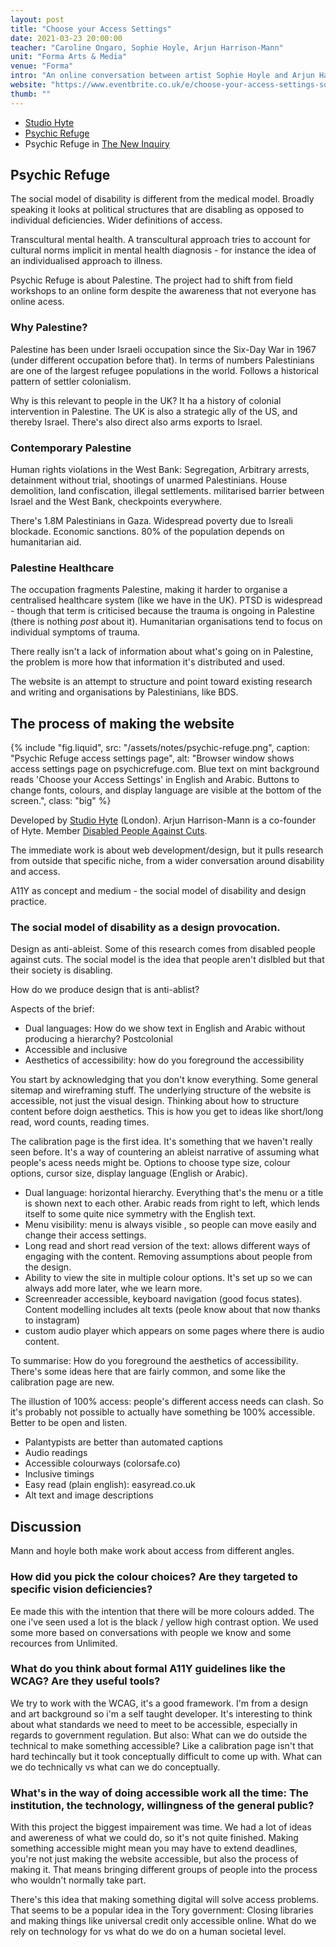 ```yaml
---
layout: post
title: "Choose your Access Settings"
date: 2021-03-23 20:00:00
teacher: "Caroline Ongaro, Sophie Hoyle, Arjun Harrison-Mann"
unit: "Forma Arts & Media"
venue: "Forma"
intro: "An online conversation between artist Sophie Hoyle and Arjun Harrison-Mann, of Studio Hyte, on accessibility in digital projects and design."
website: "https://www.eventbrite.co.uk/e/choose-your-access-settings-sophie-hoyle-and-studio-hyte-in-conversation-tickets-145853671257?aff=eemailordconf&utm_campaign=order_confirm&utm_medium=email&ref=eemailordconf&utm_source=eventbrite&utm_term=viewevent#"
thumb: ""
---
```


- [Studio Hyte](http://studiohyte.com/)
- [Psychic Refuge](http://psychicrefuge.com/)
- Psychic Refuge in [The New Inquiry](https://thenewinquiry.com/psychic-refuge/)

## Psychic Refuge

The social model of disability is different from the medical model. Broadly speaking it looks at political structures that are disabling as opposed to individual deficiencies. Wider definitions of access.

Transcultural mental health. A transcultural approach tries to account for cultural norms implicit in mental health diagnosis - for instance the idea of an individualised approach to illness.

Psychic Refuge is about Palestine. The project had to shift from field workshops to an online form despite the awareness that not everyone has online acess.

### Why Palestine?

Palestine has been under Israeli occupation since the Six-Day War in 1967 (under different occupation before that). In terms of numbers Palestinians are one of the largest refugee populations in the world. Follows a historical pattern of settler colonialism.

Why is this relevant to people in the UK? It ha a history of colonial intervention in Palestine. The UK is also a strategic ally of the US, and thereby Israel. There's also direct also arms exports to Israel.

### Contemporary Palestine

Human rights violations in the West Bank: Segregation, Arbitrary arrests, detainment without trial, shootings of unarmed Palestinians. House demolition, land confiscation, illegal settlements. militarised barrier between Israel and the West Bank, checkpoints everywhere.

There's 1.8M Palestinians in Gaza. Widespread poverty due to Isreali blockade. Economic sanctions. 80% of the population depends on humanitarian aid.

### Palestine Healthcare

The occupation fragments Palestine, making it harder to organise a centralised healthcare system (like we have in the UK). PTSD is widespread - though that term is criticised because the trauma is ongoing in Palestine (there is nothing _post_ about it). Humanitarian organisations tend to focus on individual symptoms of trauma.

There really isn't a lack of information about what's going on in Palestine, the problem is more how that information it's distributed and used.

The website is an attempt to structure and point toward existing research and writing and organisations by Palestinians, like BDS.

## The process of making the website

{% include "fig.liquid", src: "/assets/notes/psychic-refuge.png", caption: "Psychic Refuge access settings page", alt: "Browser window shows access settings page on psychicrefuge.com. Blue text on mint background reads 'Choose your Access Settings' in English and Arabic. Buttons to change fonts, colours, and display language are visible at the bottom of the screen.", class: "big" %}

Developed by [Studio Hyte](http://studiohyte.com/) (London). Arjun Harrison-Mann is a co-founder of Hyte. Member [Disabled People Against Cuts](https://dpac.uk.net/).

The immediate work is about web development/design, but it pulls research from outside that specific niche, from a wider conversation around disability and access.

A11Y as concept and medium - the social model of disability and design practice.

### The social model of disability as a design provocation.

Design as anti-ableist. Some of this research comes from disabled people against cuts. The social model is the idea that people aren't dislbled but that their society is disabling.

How do we produce design that is anti-ablist?

Aspects of the brief:

- Dual languages: How do we show text in English and Arabic without producing a hierarchy? Postcolonial
- Accessible and inclusive
- Aesthetics of accessibility: how do you foreground the accessibility

You start by acknowledging that you don't know everything. Some general sitemap and wireframing stuff. The underlying structure of the website is accessible, not just the visual design. Thinking about how to structure content before doign aesthetics. This is how you get to ideas like short/long read, word counts, reading times.

The calibration page is the first idea. It's something that we haven't really seen before. It's a way of countering an ableist narrative of assuming what people's acess needs might be. Options to choose type size, colour options, cursor size, display language (English or Arabic).

- Dual language: horizontal hierarchy. Everything that's the menu or a title is shown next to each other. Arabic reads from right to left, which lends itself to some quite nice symmetry with the English text.
- Menu visibility: menu is always visible , so people can move easily and change their access settings.
- Long read and short read version of the text: allows different ways of engaging with the content. Removing assumptions about people from the design.
- Ability to view the site in multiple colour options. It's set up so we can always add more later, whe we learn more.
- Screenreader accessible, keyboard navigation (good focus states). Content modelling includes alt texts (peole know about that now thanks to instagram)
- custom audio player which appears on some pages where there is audio content.

To summarise: How do you foreground the aesthetics of accessibility. There's some ideas here that are fairly common, and some like the calibration page are new.

The illustion of 100% access: people's different access needs can clash. So it's probably not possible to actually have something be 100% accessible. Better to be open and listen.

- Palantypists are better than automated captions
- Audio readings
- Accessible colourways (colorsafe.co)
- Inclusive timings
- Easy read (plain english): easyread.co.uk
- Alt text and image descriptions

## Discussion

Mann and hoyle both make work about access from different angles.

### How did you pick the colour choices? Are they targeted to specific vision deficiencies?

Ee made this with the intention that there will be more colours added. The one i've seen used a lot is the black / yellow high contrast option. We used some more based on conversations with people we know and some recources from Unlimited.

### What do you think about formal A11Y guidelines like the WCAG? Are they useful tools?

We try to work with the WCAG, it's a good framework. I'm from a design and art background so i'm a self taught developer. It's interesting to think about what standards we need to meet to be accessible, especially in regards to government regulation. But also: What can we do outside the technical to make something accessible? Like a calibration page isn't that hard techincally but it took conceptually difficult to come up with. What can we do technically vs what can we do conceptually.

### What's in the way of doing accessible work all the time: The institution, the technology, willingness of the general public?

With this project the biggest impairement was time. We had a lot of ideas and awereness of what we could do, so it's not quite finished. Making something accessible might mean you may have to extend deadlines, you're not just making the website accessible, but also the process of making it. That means bringing different groups of people into the process who wouldn't normally take part.

There's this idea that making something digital will solve access problems. That seems to be a popular idea in the Tory government: Closing libraries and making things like universal credit only accessible online. What do we rely on technology for vs what do we do on a human societal level.
